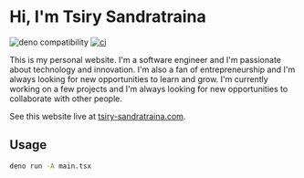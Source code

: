 # Hi, I'm Tsiry Sandratraina

![deno compatibility](https://shield.deno.dev/deno/^1.41)
[![ci](https://github.com/tsirysndr/me/actions/workflows/deploy.yml/badge.svg)](https://github.com/tsirysndr/me/actions/workflows/deploy.yml)

This is my personal website. I'm a software engineer and I'm passionate about technology and innovation. I'm also a fan of entrepreneurship and I'm always looking for new opportunities to learn and grow. I'm currently working on a few projects and I'm always looking for new opportunities to collaborate with other people.

See this website live at [tsiry-sandratraina.com](https://tsiry-sandratraina.com).

## Usage

```bash
deno run -A main.tsx
```
